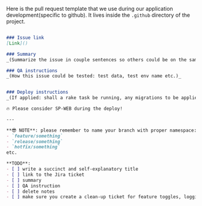 Here is the pull request template that we use during our application development(specific to github).
It lives inside the `.github` directory of the project.


``` markdown

### Issue link
[Link]()

### Summary
_(Summarize the issue in couple sentences so others could be on the same page during the review. **What** is being changed. **Why** are we doing this? **How** are we doing this?)_

### QA instructions
_(How this issue could be tested: test data, test env name etc.)_


### Deploy instructions
_(If applied: shall a rake task be running, any migrations to be applied?)_

🔥 Please consider SP-WEB during the deploy!

---

**😎 NOTE**: please remember to name your branch with proper namespace:
- `feature/something`
- `release/something`
- `hotfix/something`
etc.

**TODO**:
- [ ] write a succinct and self-explanatory title
- [ ] link to the Jira ticket
- [ ] summary
- [ ] QA instruction
- [ ] delete notes
- [ ] make sure you create a clean-up ticket for feature toggles, logging, etc and add comments around the call referencing the ticket (eg. TODO-PRCORE-XXXX where PRCORE-XXXX is the clean-up ticket)


```

